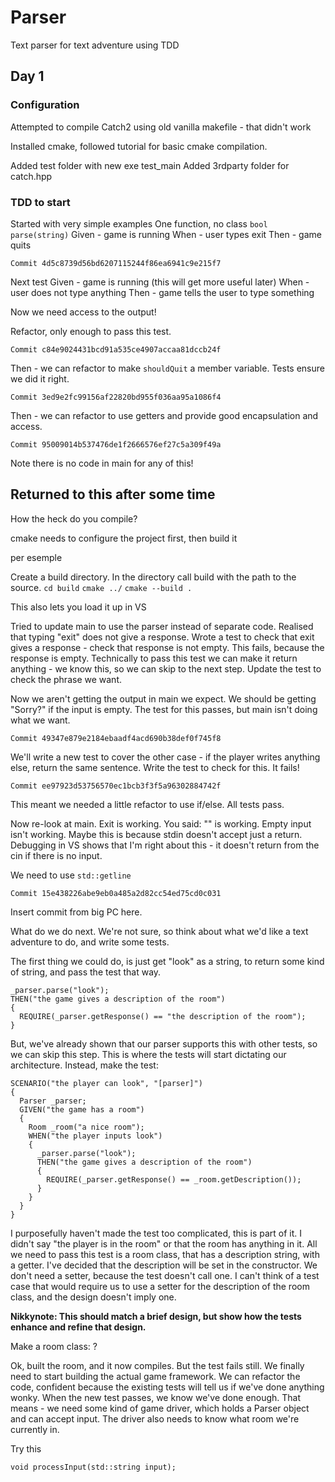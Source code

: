 # Parser
Text parser for text adventure using TDD

## Day 1

### Configuration
Attempted to compile Catch2 using old vanilla makefile - that didn't work

Installed cmake, followed tutorial for basic cmake compilation.

Added test folder with new exe test_main
Added 3rdparty folder for catch.hpp

### TDD to start
Started with very simple examples
One function, no class `bool parse(string)`
Given - game is running
When - user types exit
Then - game quits

`Commit 4d5c8739d56bd6207115244f86ea6941c9e215f7`

Next test
Given - game is running (this will get more useful later)
When - user does not type anything
Then - game tells the user to type something

Now we need access to the output!

Refactor, only enough to pass this test.

`Commit c84e9024431bcd91a535ce4907accaa81dccb24f`

Then - we can refactor to make `shouldQuit` a member variable. Tests ensure we did it right.

`Commit 3ed9e2fc99156af22820bd955f036aa95a1086f4`

Then - we can refactor to use getters and provide good encapsulation and access.

`Commit 95009014b537476de1f2666576ef27c5a309f49a`

Note there is no code in main for any of this!

## Returned to this after some time
How the heck do you compile?

cmake needs to configure the project first, then build it

per esemple

Create a build directory. In the directory call build with the path to the source.
`cd build`
`cmake ../`
`cmake --build .`

This also lets you load it up in VS

Tried to update main to use the parser instead of separate code. Realised that typing "exit" does not give a response.
Wrote a test to check that exit gives a response - check that response is not empty. This fails, because the response is empty.
Technically to pass this test we can make it return anything - we know this, so we can skip to the next step. Update the test to check the phrase we want.

Now we aren't getting the output in main we expect. We should be getting "Sorry?" if the input is empty. The test for this passes, but main isn't doing what we want.

`Commit 49347e879e2184ebaadf4acd690b38def0f745f8`

We'll write a new test to cover the other case - if the player writes anything else, return the same sentence.
Write the test to check for this. It fails!

`Commit ee97923d53756570ec1bcb3f3f5a96302884742f`

This meant we needed a little refactor to use if/else. All tests pass.

Now re-look at main. Exit is working. You said: "" is working. Empty input isn't working.
Maybe this is because stdin doesn't accept just a return.
Debugging in VS shows that I'm right about this - it doesn't return from the cin if there is no input.

We need to use `std::getline`

`Commit 15e438226abe9eb0a485a2d82cc54ed75cd0c031`

Insert commit from big PC here.

What do we do next. We're not sure, so think about what we'd like a text adventure to do, and write some tests.

The first thing we could do, is just get "look" as a string, to return some kind of string, and pass the test that way.

```
_parser.parse("look");
THEN("the game gives a description of the room")
{
  REQUIRE(_parser.getResponse() == "the description of the room");
}
```

But, we've already shown that our parser supports this with other tests, so we can skip this step. This is where the tests will start dictating our architecture. Instead, make the test:

```
SCENARIO("the player can look", "[parser]")
{
  Parser _parser;
  GIVEN("the game has a room")
  {
    Room _room("a nice room");
    WHEN("the player inputs look")
    {
      _parser.parse("look");
      THEN("the game gives a description of the room")
      {
        REQUIRE(_parser.getResponse() == _room.getDescription());
      }
    }
  }
}
```

I purposefully haven't made the test too complicated, this is part of it. I didn't say "the player is in the room" or that the room has anything in it. All we need to pass this test is a room class, that has a description string, with a getter. I've decided that the description will be set in the constructor. We don't need a setter, because the test doesn't call one. I can't think of a test case that would require us to use a setter for the description of the room class, and the design doesn't imply one.

**Nikkynote: This should match a brief design, but show how the tests enhance and refine that design.**

Make a room class:
<insert code>?



Ok, built the room, and it now compiles. But the test fails still. We finally need to start building the actual game framework.
We can refactor the code, confident because the existing tests will tell us if we've done anything wonky. When the new test passes, we know we've done enough.
That means - we need some kind of game driver, which holds a Parser object and can accept input. The driver also needs to know what room we're currently in.

Try this
```
void processInput(std::string input);
```

